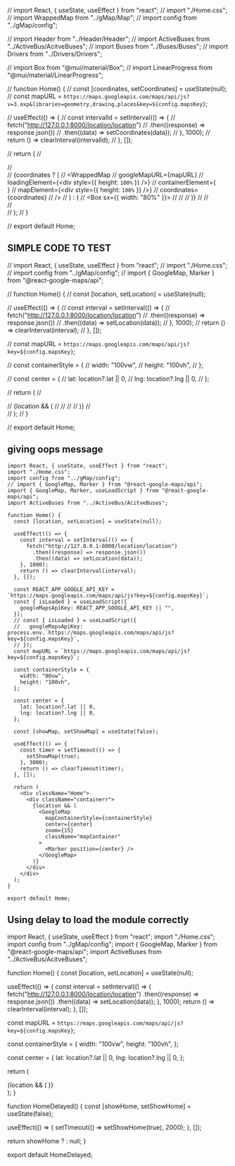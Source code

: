 
// import React, { useState, useEffect } from "react";
// import "./Home.css";
// import WrappedMap from "../gMap/Map";
// import config from "../gMap/config";

// import Header from "../Header/Header";
// import ActiveBuses from "../ActiveBus/AcitveBuses";
// import Buses from "../Buses/Buses";
// import Drivers from "../Drivers/Drivers";

// import Box from "@mui/material/Box";
// import LinearProgress from "@mui/material/LinearProgress";

// function Home() {
//   const [coordinates, setCoordinates] = useState(null);
//   const mapURL = `https://maps.googleapis.com/maps/api/js?v=3.exp&libraries=geometry,drawing,places&key=${config.mapsKey}`;

//   useEffect(() => {
//     const intervalId = setInterval(() => {
//       fetch("http://127.0.0.1:8000/location/location")
//         .then((response) => response.json())
//         .then((data) => setCoordinates(data));
//     }, 1000);
//     return () => clearInterval(intervalId);
//   }, []);

//   return (
//     <div className="App">
//       <div className="containerr">
//         {coordinates ? (
//           <WrappedMap
//             googleMapURL={mapURL}
//             loadingElement={<div style={{ height: `100%` }} />}
//             containerElement={<div className="mapContainer" />}
//             mapElement={<div style={{ height: `100%` }} />}
//             coordinates={coordinates}
//           />
//         ) : (
//           <Box sx={{ width: "80%" }}>
//             <LinearProgress />
//           </Box>
//         )}
//         <ActiveBuses className="sidebar" />
//       </div>
//     </div>
//   );
// }

// export default Home;

## SIMPLE CODE TO TEST

// import React, { useState, useEffect } from "react";
// import "./Home.css";
// import config from "../gMap/config";
// import { GoogleMap, Marker } from "@react-google-maps/api";

// function Home() {
//   const [location, setLocation] = useState(null);

//   useEffect(() => {
//     const interval = setInterval(() => {
//       fetch("http://127.0.0.1:8000/location/location")
//         .then((response) => response.json())
//         .then((data) => setLocation(data));
//     }, 1000);
//     return () => clearInterval(interval);
//   }, []);

//   const mapURL = `https://maps.googleapis.com/maps/api/js?key=${config.mapsKey}`;

//   const containerStyle = {
//     width: "100vw",
//     height: "100vh",
//   };

//   const center = {
//     lat: location?.lat || 0,
//     lng: location?.lng || 0,
//   };

//   return (
//     <div className="App">
//       {location && (
//         <GoogleMap mapContainerStyle={containerStyle} center={center} zoom={15}>
//           <Marker position={center} />
//         </GoogleMap>
//       )}
//     </div>
//   );
// }

// export default Home;

## giving oops message

```
import React, { useState, useEffect } from "react";
import "./Home.css";
import config from "../gMap/config";
// import { GoogleMap, Marker } from "@react-google-maps/api";
import { GoogleMap, Marker, useLoadScript } from "@react-google-maps/api";
import ActiveBuses from "../ActiveBus/AcitveBuses";

function Home() {
  const [location, setLocation] = useState(null);

  useEffect(() => {
    const interval = setInterval(() => {
      fetch("http://127.0.0.1:8000/location/location")
        .then((response) => response.json())
        .then((data) => setLocation(data));
    }, 1000);
    return () => clearInterval(interval);
  }, []);

  const REACT_APP_GOOGLE_API_KEY = `https://maps.googleapis.com/maps/api/js?key=${config.mapsKey}`;
  const { isLoaded } = useLoadScript({
    googleMapsApiKey: REACT_APP_GOOGLE_API_KEY || "",
  });
  // const { isLoaded } = useLoadScript({
  //   googleMapsApiKey: process.env.`https://maps.googleapis.com/maps/api/js?key=${config.mapsKey}`,
  // });
  const mapURL = `https://maps.googleapis.com/maps/api/js?key=${config.mapsKey}`;

  const containerStyle = {
    width: "80vw",
    height: "100vh",
  };

  const center = {
    lat: location?.lat || 0,
    lng: location?.lng || 0,
  };

  const [showMap, setShowMap] = useState(false);

  useEffect(() => {
    const timer = setTimeout(() => {
      setShowMap(true);
    }, 3000);
    return () => clearTimeout(timer);
  }, []);

  return (
    <div className="Home">
      <div className="containerr">
        {location && (
          <GoogleMap
            mapContainerStyle={containerStyle}
            center={center}
            zoom={15}
            className="mapContainer"
          >
            <Marker position={center} />
          </GoogleMap>
        )}
      </div>
    </div>
  );
}

export default Home;

```

## Using delay to load the module correctly

import React, { useState, useEffect } from "react";
import "./Home.css";
import config from "../gMap/config";
import { GoogleMap, Marker } from "@react-google-maps/api";
import ActiveBuses from "../ActiveBus/AcitveBuses";

function Home() {
  const [location, setLocation] = useState(null);

  useEffect(() => {
    const interval = setInterval(() => {
      fetch("http://127.0.0.1:8000/location/location")
        .then((response) => response.json())
        .then((data) => setLocation(data));
    }, 1000);
    return () => clearInterval(interval);
  }, []);

  const mapURL = `https://maps.googleapis.com/maps/api/js?key=${config.mapsKey}`;

  const containerStyle = {
    width: "100vw",
    height: "100vh",
  };

  const center = {
    lat: location?.lat || 0,
    lng: location?.lng || 0,
  };

  return (
    <div className="App">
      <div className="containerr">
        {location && (
          <GoogleMap
            mapContainerStyle={containerStyle}
            center={center}
            zoom={15}
          >
            <Marker position={center} />
          </GoogleMap>
        )}
        <ActiveBuses className="sidebar" />
      </div>
    </div>
  );
}

function HomeDelayed() {
  const [showHome, setShowHome] = useState(false);

  useEffect(() => {
    setTimeout(() => setShowHome(true), 2000);
  }, []);

  return showHome ? <Home /> : null;
}

export default HomeDelayed;
